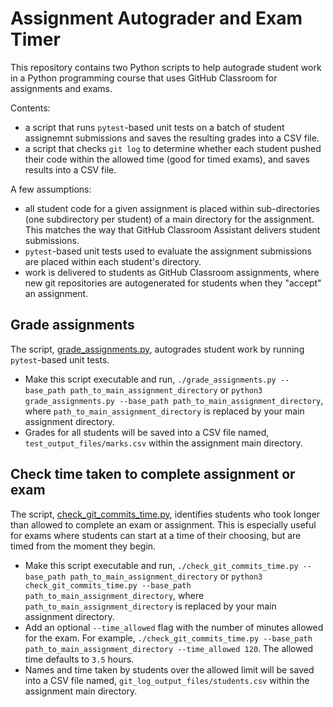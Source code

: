 # Assignment Autograder and Exam Timer

This repository contains two Python scripts to help autograde student work in a Python programming course that uses GitHub Classroom for assignments and exams.

Contents:

- a script that runs `pytest`-based unit tests on a batch of student assignemnt submissions and saves the resulting grades into a CSV file.
- a script that checks `git log` to determine whether each student pushed their code within the allowed time (good for timed exams), and saves results into a CSV file.

A few assumptions:

- all student code for a given assignment is placed within sub-directories (one subdirectory per student) of a main directory for the assignment. This matches the way that GitHub Classroom Assistant delivers student submissions.
- `pytest`-based unit tests used to evaluate the assignment submissions are placed within each student's directory.
- work is delivered to students as GitHub Classroom assignments, where new git repositories are autogenerated for students when they "accept" an assignment.

## Grade assignments

The script, [grade_assignments.py](./grade_assignments.py), autogrades student work by running `pytest`-based unit tests.

- Make this script executable and run, `./grade_assignments.py --base_path path_to_main_assignment_directory` or `python3 grade_assignments.py --base_path path_to_main_assignment_directory`, where `path_to_main_assignment_directory` is replaced by your main assignment directory.
- Grades for all students will be saved into a CSV file named, `test_output_files/marks.csv` within the assignment main directory.

## Check time taken to complete assignment or exam

The script, [check_git_commits_time.py](./check_git_commits_time.py), identifies students who took longer than allowed to complete an exam or assignment. This is especially useful for exams where students can start at a time of their choosing, but are timed from the moment they begin.

- Make this script executable and run, `./check_git_commits_time.py --base_path path_to_main_assignment_directory` or `python3 check_git_commits_time.py --base_path path_to_main_assignment_directory`, where `path_to_main_assignment_directory` is replaced by your main assignment directory.
- Add an optional `--time_allowed` flag with the number of minutes allowed for the exam. For example, `./check_git_commits_time.py --base_path path_to_main_assignment_directory --time_allowed 120`. The allowed time defaults to `3.5` hours.
- Names and time taken by students over the allowed limit will be saved into a CSV file named, `git_log_output_files/students.csv` within the assignment main directory.
